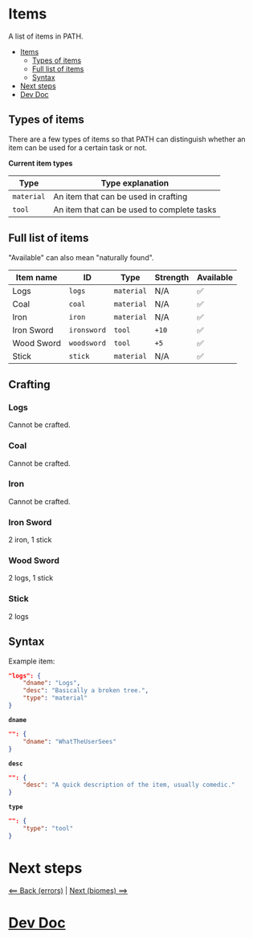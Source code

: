 # Items

A list of items in PATH.

- [Items](#items)
  - [Types of items](#types-of-items)
  - [Full list of items](#full-list-of-items)
  - [Syntax](#syntax)
- [Next steps](#next-steps)
- [Dev Doc](#dev-doc)

## Types of items

There are a few types of items so that PATH can distinguish whether an item can be used for a certain task or not.

**Current item types**

|Type|Type explanation|
|-|-|
|`material`|An item that can be used in crafting|
|`tool`|An item that can be used to complete tasks|

## Full list of items

"Available" can also mean "naturally found".

|Item name|ID|Type|Strength|Available|
|-|-|-|-|-|
|Logs|`logs`|`material`|N/A|✅|
|Coal|`coal`|`material`|N/A|✅|
|Iron|`iron`|`material`|N/A|✅|
|Iron Sword|`ironsword`|`tool`|`+10`|✅|
|Wood Sword|`woodsword`|`tool`|`+5`|✅|
|Stick|`stick`|`material`|N/A|✅|

## Crafting

### Logs

Cannot be crafted.

### Coal

Cannot be crafted.

### Iron

Cannot be crafted.

### Iron Sword

2 iron, 1 stick

### Wood Sword

2 logs, 1 stick

### Stick

2 logs

## Syntax

Example item:

```json
"logs": {
    "dname": "Logs",
    "desc": "Basically a broken tree.",
    "type": "material"
}
```

**`dname`**

```json
"": {
    "dname": "WhatTheUserSees"
}
```

**`desc`**

```json
"": {
    "desc": "A quick description of the item, usually comedic."
}
```

**`type`**

```json
"": {
    "type": "tool"
}
```

# Next steps

[<== Back (errors)](errors.md) | [Next (biomes) ==>](biomes.md)

# [Dev Doc](dev/items.md)